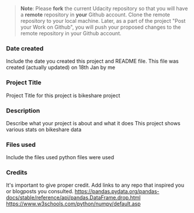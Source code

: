>**Note**: Please **fork** the current Udacity repository so that you will have a **remote** repository in **your** Github account. Clone the remote repository to your local machine. Later, as a part of the project "Post your Work on Github", you will push your proposed changes to the remote repository in your Github account.

### Date created
Include the date you created this project and README file.
This file was created (actually updated) on 18th Jan by me

### Project Title
Project Title for this project is bikeshare project

### Description
Describe what your project is about and what it does
This project shows various stats on bikeshare data

### Files used
Include the files used
python files were used

### Credits
It's important to give proper credit. Add links to any repo that inspired you or blogposts you consulted.
https://pandas.pydata.org/pandas-docs/stable/reference/api/pandas.DataFrame.drop.html
https://www.w3schools.com/python/numpy/default.asp
